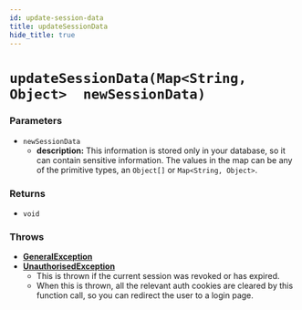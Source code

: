 ```yaml
---
id: update-session-data
title: updateSessionData
hide_title: true
---
```


# `updateSessionData(Map<String, Object>  newSessionData)`

### Parameters
- `newSessionData`
    - **description:** This information is stored only in your database, so it can contain sensitive information. The values in the map can be any of the primitive types, an `Object[]` or `Map<String, Object>`.

### Returns
- `void`

### Throws
- **[GeneralException](../error-handling/general-error)**
- **[UnauthorisedException](../error-handling/unauthorised)**
    - This is thrown if the current session was revoked or has expired.
    - When this is thrown, all the relevant auth cookies are cleared by this function call, so you can redirect the user to a login page.